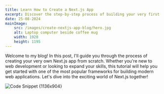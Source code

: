 ```yaml
---
title: Learn How to Create a Next.js App
excerpt: Discover the step-by-step process of building your very first Next.js app in this comprehensive guide.
date: 25-08-2024
mainImage:
    src: /images/create-nextjs-app-blog/hero.jpg
    alt: Laptop computer beside coffee mug
    width: 1920
    height: 1195
---
```


Welcome to my blog! In this post, I'll guide you through the process of creating your very own Next.js app from scratch. Whether you're new to web development or looking to expand your skills, this tutorial will help you get started with one of the most popular frameworks for building modern web applications. Let's dive into the exciting world of Next.js together!

![Code Snippet {1136x904}](/images/create-nextjs-app-blog/demo-code-snippet.png)
